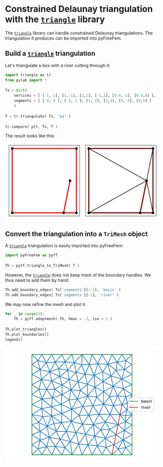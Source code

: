 # Constrained Delaunay triangulation with the [`triangle`](https://rufat.be/triangle/index.html) library

The [`triangle`](https://rufat.be/triangle/index.html) library can handle constrained Delaunay triangulations. The triangulation it produces can be imported into pyFreeFem.

## Build a [`triangle`](https://rufat.be/triangle/index.html) triangulation

Let's triangulate a box with a river cutting through it:

```python
import triangle as tr
from pylab import *

Ts = dict(
    vertices = [ [-1,-1], [1,-1], [1,1], [-1,1], [0.6,-1], [0.8,0] ],
    segments = [ [ 0, 4 ], [ 4, 1 ], [1, 2], [2,3], [3, 0], [4,5] ]
    )

T = tr.triangulate( Ts, 'pa' )

tr.compare( plt, Ts, T )
```

The result looks like this:

![Compare](./../figures/compare.svg)

## Convert the triangulation into a `TriMesh` object

A [`triangle`](https://rufat.be/triangle/index.html) triangulation is easily imported into pyFreeFem:

```python
import pyFreeFem as pyff

Th = pyff.triangle_to_TriMesh( T )
```

However, the [`triangle`](https://rufat.be/triangle/index.html) does not keep track of the boundary handles. We thus need to add them by hand:

```python
Th.add_boundary_edges( Ts['segments'][:-1], 'basin' )
Th.add_boundary_edges( Ts['segments'][-1], 'river' )
```

We may now refine the mesh and plot it:

```python
for _ in range(3):
    Th = pyff.adaptmesh( Th, hmax = .2, iso = 1 )

Th.plot_triangles()
Th.plot_boundaries()
legend()
```

![Mesh with river](./../figures/river.svg)